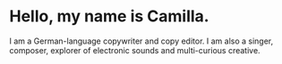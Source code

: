 # Hello, my name is Camilla.

I am a German-language copywriter and copy editor. I am also a singer, composer, explorer of electronic sounds and multi-curious creative.
